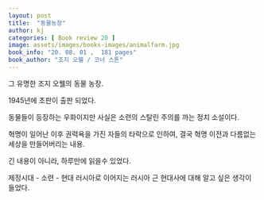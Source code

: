 ```yaml
---
layout: post
title:  "동물농장"
author: kj
categories: [ Book review 20 ]
image: assets/images/books-images/animalfarm.jpg
book_info: "20. 08. 01 ,  181 pages"
book_author: "조지 오웰 / 코너 스톤"
---
```

그 유명한 조지 오웰의 동물 농장.

1945년에 초판이 출판 되었다.

동물들이 등장하는 우화이지만 사실은 소련의 스탈린 주의를 까는 정치 소설이다.

혁명이 일어난 이후 권력욕을 가진 자들의 타락으로 인하여, 결국 혁명 이전과 다름없는 세상을 만들어버리는 내용.

긴 내용이 아니라, 하루만에 읽을수 있었다. 

제정시대 - 소련 - 현대 러시아로 이어지는 러시아 근 현대사에 대해 알고 싶은 생각이 들었다.



